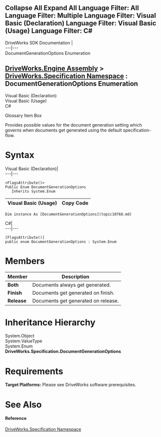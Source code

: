 Collapse All Expand All Language Filter: All  Language Filter: Multiple  Language Filter: Visual Basic (Declaration) Language Filter: Visual Basic (Usage) Language Filter: C#  
---  
DriveWorks SDK Documentation  |   
---|---  
DocumentGenerationOptions Enumeration   
  
[DriveWorks.Engine Assembly](topic2156.md) > [DriveWorks.Specification Namespace](topic10764.md) : DocumentGenerationOptions Enumeration  
---  
  
Visual Basic (Declaration)    
Visual Basic (Usage)    
C# 

Glossary Item Box

Provides possible values for the document generation setting which governs when documents get generated using the default specification-flow. 

# Syntax

Visual Basic (Declaration)|   
---|---  
      
    
    <FlagsAttribute()>
    Public Enum DocumentGenerationOptions 
       Inherits System.Enum  
  
Visual Basic (Usage)| Copy Code  
---|---  
      
    
    Dim instance As [DocumentGenerationOptions](topic10768.md)  
  
C#|   
---|---  
      
    
    [FlagsAttribute()]
    public enum DocumentGenerationOptions : System.Enum   
  
# Members

Member| Description  
---|---  
**Both**|  Documents always get generated.  
**Finish**|  Documents get generated on finish.  
**Release**|  Documents get generated on release.  
  
# Inheritance Hierarchy

System.Object  
System.ValueType  
System.Enum  
**DriveWorks.Specification.DocumentGenerationOptions**  


# Requirements

**Target Platforms:** Please see DriveWorks software prerequisites.

# See Also

#### Reference

[DriveWorks.Specification Namespace](topic10764.md)


